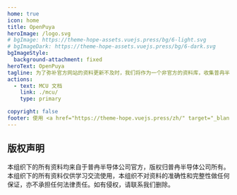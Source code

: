 ```yaml
---
home: true
icon: home
title: OpenPuya
heroImage: /logo.svg
# bgImage: https://theme-hope-assets.vuejs.press/bg/6-light.svg
# bgImageDark: https://theme-hope-assets.vuejs.press/bg/6-dark.svg
bgImageStyle:
  background-attachment: fixed
heroText: OpenPuya
tagline: 为了弥补官方网站的资料更新不及时，我们将作为一个非官方的资料库，收集普冉半导体公司的产品资料。
actions:
  - text: MCU 文档
    link: ./mcu/
    type: primary

copyright: false
footer: 使用 <a href="https://theme-hope.vuejs.press/zh/" target="_blank">VuePress Theme Hope</a> 主题 | CC-BY_SA 4.0 协议, 版权所有 © 2023-present OpenPuya
---
```


## 版权声明

本组织下的所有资料均来自于普冉半导体公司官方，版权归普冉半导体公司所有。本组织下的所有资料仅供学习交流使用，本组织不对资料的准确性和完整性做任何保证，亦不承担任何法律责任。如有侵权，请联系我们删除。
